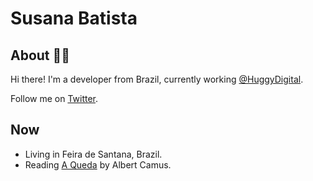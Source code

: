 # Susana Batista

## About :woman_technologist:

Hi there! I'm a developer from Brazil, currently working [@HuggyDigital](https://github.com/HuggyDigital).

Follow me on [Twitter](https://twitter.com/susanabatistas).

## Now

- Living in Feira de Santana, Brazil.
- Reading [A Queda](https://www.goodreads.com/book/show/27857450-a-queda) by Albert Camus.
